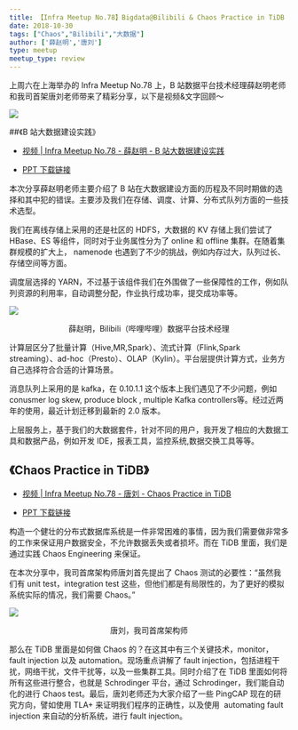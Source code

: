 ```yaml
---
title: 【Infra Meetup No.78】Bigdata@Bilibili & Chaos Practice in TiDB
date: 2018-10-30
tags: ["Chaos","Bilibili","大数据"]
author: ['薛赵明','唐刘']
type: meetup
meetup_type: review
---
```



上周六在上海举办的 Infra Meetup No.78 上，B 站数据平台技术经理薛赵明老师和我司首架唐刘老师带来了精彩分享，以下是视频&文字回顾～

![](http://upload-images.jianshu.io/upload_images/542677-dbc93dd58c8ea750?imageMogr2/auto-orient/strip%7CimageView2/2/w/1240)

##《B 站大数据建设实践》

- [视频 | Infra Meetup No.78 - 薛赵明 -  B 站大数据建设实践](https://v.qq.com/txp/iframe/player.html?origin=https%3A%2F%2Fmp.weixin.qq.com&amp;vid=g07731xso95&amp;autoplay=false&amp;full=true&amp;show1080p=false&amp;isDebugIframe=false)

- [PPT 下载链接](https://eyun.baidu.com/s/3c3JGQU8)

本次分享薛赵明老师主要介绍了 B 站在大数据建设方面的历程及不同时期做的选择和其中犯的错误。主要涉及我们在存储、调度、计算、分布式队列方面的一些技术选型。

我们在离线存储上采用的还是社区的 HDFS，大数据的 KV 存储上我们尝试了 HBase、ES 等组件，同时对于业务属性分为了 online 和 offline 集群。在随着集群规模的扩大上， namenode 也遇到了不少的挑战，例如内存过大，队列过长、存储空间等方面。

调度层选择的 YARN，不过基于该组件我们在外围做了一些保障性的工作，例如队列资源的利用率，自动调整分配，作业执行成功率，提交成功率等。

![](http://upload-images.jianshu.io/upload_images/542677-6d9d320d6ba32686?imageMogr2/auto-orient/strip%7CimageView2/2/w/1240)

<center>薛赵明，Bilibili（哔哩哔哩）数据平台技术经理</center>

计算层区分了批量计算（Hive,MR,Spark）、流式计算（Flink,Spark streaming）、ad-hoc（Presto）、OLAP（Kylin）。平台层提供计算方式，业务方自己选择符合合适的计算场景。

消息队列上采用的是 kafka，在 0.10.1.1 这个版本上我们遇见了不少问题，例如 conusmer log skew, produce block , multiple Kafka controllers等。经过近两年的使用，最近计划迁移到最新的 2.0 版本。

上层服务上，基于我们的大数据套件，针对不同的用户，我开发了相应的大数据工具和数据产品，例如开发 IDE，报表工具，监控系统,数据交换工具等等。

## 《Chaos Practice in TiDB》

- [视频 | Infra Meetup No.78 - 唐刘 -  Chaos Practice in TiDB](https://v.qq.com/txp/iframe/player.html?origin=https%3A%2F%2Fmp.weixin.qq.com&amp;vid=n0773ezwmww&amp;autoplay=false&amp;full=true&amp;show1080p=false&amp;isDebugIframe=false)

- [PPT 下载链接](https://eyun.baidu.com/s/3kWtKh5X)

构造一个健壮的分布式数据库系统是一件非常困难的事情，因为我们需要做非常多的工作来保证用户数据安全，不允许数据丢失或者损坏。而在 TiDB 里面，我们是通过实践 Chaos Engineering 来保证。

在本次分享中，我司首席架构师唐刘首先提出了 Chaos 测试的必要性：“虽然我们有 unit test，integration test 这些，但他们都是有局限性的，为了更好的模拟系统实际的情况，我们需要 Chaos。”

![](http://upload-images.jianshu.io/upload_images/542677-356e2fda1a6027a0?imageMogr2/auto-orient/strip%7CimageView2/2/w/1240)

<center>唐刘，我司首席架构师</center>

那么在 TiDB 里面是如何做 Chaos 的？在这其中有三个关键技术，monitor，fault injection 以及 automation。现场重点讲解了 fault injection，包括进程干扰，网络干扰，文件干扰等，以及一些集群工具。同时介绍了在 TiDB 里面如何将所有这些进行整合，也就是 Schrodinger 平台，通过 Schrodinger，我们能自动化的进行 Chaos test。最后，唐刘老师还为大家介绍了一些 PingCAP 现在的研究方向，譬如使用 TLA+ 来证明我们程序的正确性，以及使用  automating fault injection 来自动的分析系统，进行 fault injection。

